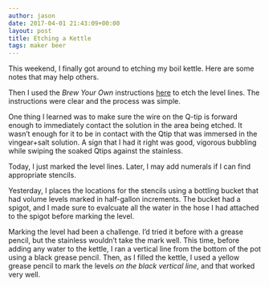 ```yaml
---
author: jason
date: 2017-04-01 21:43:09+00:00
layout: post
title: Etching a Kettle
tags: maker beer
---
```


This weekend, I finally got around to etching my boil kettle.  Here are some notes that may help others.

Then I used the _Brew Your Own_ instructions [here](https://byo.com/stories/issue/item/3113-etch-your-kettle-projects) to etch the level lines. The instructions were clear and the process was simple.

One thing I learned was to make sure the wire on the Q-tip is forward enough to immediately contact the solution in the area being etched. It wasn’t enough for it to be in contact with the Qtip that was immersed in the vingear+salt solution. A sign that I had it right was good, vigorous bubbling while swiping the soaked Qtips against the stainless.

Today, I just marked the level lines. Later, I may add numerals if I can find appropriate stencils.

Yesterday, I places the locations for the stencils using a bottling bucket that had volume levels marked in half-gallon increments. The bucket had a spigot, and I made sure to evalcuate all the water in the hose I had attached to the spigot before marking the level.

Marking the level had been a challenge. I’d tried it before with a grease pencil, but the stainless wouldn’t take the mark well. This time, before adding any water to the kettle, I ran a vertical line from the bottom of the pot using a black grease pencil. Then, as I filled the kettle, I used a yellow grease pencil to mark the levels _on the black vertical line_, and that worked very well.